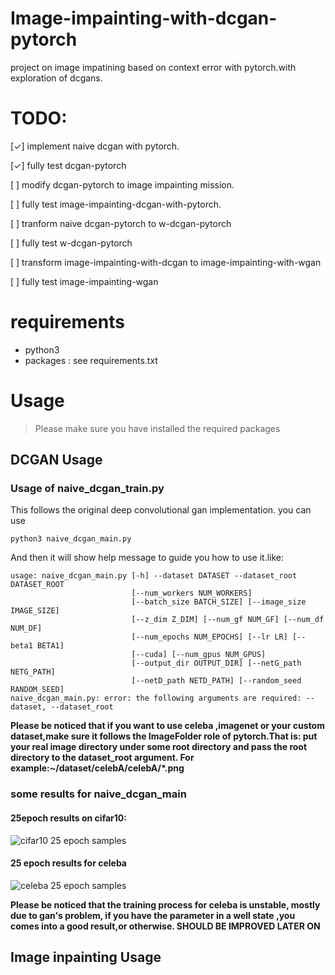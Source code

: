 # Image-impainting-with-dcgan-pytorch
project on image impatining based on context error with pytorch.with exploration of dcgans.

# TODO:

[✓] implement naive dcgan with pytorch.

[✓] fully test dcgan-pytorch

[ ] modify dcgan-pytorch to image impainting mission.

[ ] fully test image-impainting-dcgan-with-pytorch.

[ ] tranform naive dcgan-pytorch to w-dcgan-pytorch

[ ] fully test w-dcgan-pytorch

[ ] transform image-impainting-with-dcgan to image-impainting-with-wgan

[ ] fully test image-impainting-wgan

# requirements
* python3
* packages : see requirements.txt

# Usage
> Please make sure you have installed the required packages

## DCGAN Usage
### Usage of naive_dcgan_train.py
This follows the original deep convolutional gan implementation.  you can use 
```
python3 naive_dcgan_main.py 
```
And then it will show help message to guide you how to use it.like:
```
usage: naive_dcgan_main.py [-h] --dataset DATASET --dataset_root DATASET_ROOT
                           [--num_workers NUM_WORKERS]
                           [--batch_size BATCH_SIZE] [--image_size IMAGE_SIZE]
                           [--z_dim Z_DIM] [--num_gf NUM_GF] [--num_df NUM_DF]
                           [--num_epochs NUM_EPOCHS] [--lr LR] [--beta1 BETA1]
                           [--cuda] [--num_gpus NUM_GPUS]
                           [--output_dir OUTPUT_DIR] [--netG_path NETG_PATH]
                           [--netD_path NETD_PATH] [--random_seed RANDOM_SEED]
naive_dcgan_main.py: error: the following arguments are required: --dataset, --dataset_root
```
**Please be noticed that if you want to use celeba ,imagenet or your custom dataset,make sure it follows the ImageFolder role of pytorch.That is: put your real image directory under some root directory and pass the root directory to the dataset_root argument. For example:~/dataset/celebA/celebA/*.png**

### some results for naive_dcgan_main
#### 25epoch results on cifar10:  
![cifar10 25 epoch samples](https://raw.githubusercontent.com/lotuswhl/Image-inpainting-with-dcgan-pytorch/master/images/sample_fake_images/sample_fake_images_epoch024-cifar10.png)  
#### 25 epoch results for celeba
![celeba 25 epoch samples](https://raw.githubusercontent.com/lotuswhl/Image-inpainting-with-dcgan-pytorch/master/images/sample_fake_images/sample_fake_images_epoch024_celeba.png)

**Please be noticed that the training process for celeba is unstable, mostly due to gan's problem, if you have the parameter in a well state ,you comes into a good result,or otherwise. SHOULD BE IMPROVED LATER ON**

## Image inpainting Usage